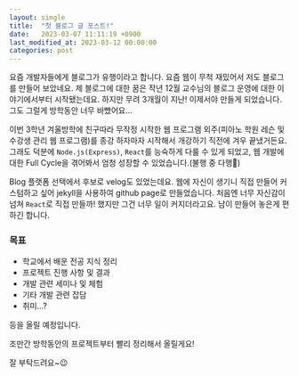 ```yaml
---
layout: single
title:  "첫 블로그 글 포스트!"
date:   2023-03-07 11:11:19 +0900
last_modified_at: 2023-03-12 00:00:00
categories: post
---
```

요즘 개발자들에게 블로그가 유행이라고 합니다. 요즘 웹이 무척 재밌어서 저도 블로그를 만들어 보았네요. 제 블로그에 대한 꿈은 작년 12월 교수님의 블로그 운영에 대한 이야기에서부터 시작됐는데요. 하지만 무려 3개월이 지난! 이제서야 만들게 되었습니다. 그도 그럴게 방학동안 너무 바빴어요\...

이번 3학년 겨울방학에 친구따라 무작정 시작한 웹 프로그램 외주(피아노 학원 레슨 및 수강생 관리 웹 프로그램)를 종강 하자마자 시작해서 개강하기 직전에 겨우 끝냈거든요. 그래도 덕분에 `Node.js(Express)`, `React`를 능숙하게 다룰 수 있게 되었고, 웹 개발에 대한 Full Cycle을 겪어봐서 엄청 성장할 수 있었습니다.(불행 중 다행🥲)

Blog 플랫폼 선택에서 후보로 velog도 있었는데요. 웹에 자신이 생기니 직접 만들어 커스텀하고 싶어 jekyll을 사용하여 github page로 만들었습니다. 처음엔 너무 자신감이 넘쳐 `React`로 직접 만들까! 했지만 그건 너무 일이 커지더라고요. 남이 만들어 놓은게 편하긴 합니다.

### 목표

 - 학교에서 배운 전공 지식 정리
 - 프로젝트 진행 사항 및 결과
 - 개발 관련 세미나 및 체험
 - 기타 개발 관련 잡담
 - 취미\...?

 등을 올릴 예정입니다.

 조만간 방학동안의 프로젝트부터 빨리 정리해서 올릴게요!

 잘 부탁드려요~😉